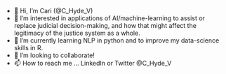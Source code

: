 - 👋 Hi, I’m Cari (@C_Hyde_V)
- 👀 I’m interested in applications of AI/machine-learning to assist or replace judicial decision-making, and how that might affect the legitimacy of the justice system as a whole.
- 🌱 I’m currently learning NLP in python and to improve my data-science skills in R.
- 💞️ I’m looking to collaborate!
- 📫 How to reach me ... LinkedIn or Twitter @C_Hyde_V

<!---
CariHV/CariHV is a ✨ special ✨ repository because its `README.md` (this file) appears on your GitHub profile.
You can click the Preview link to take a look at your changes.
--->

